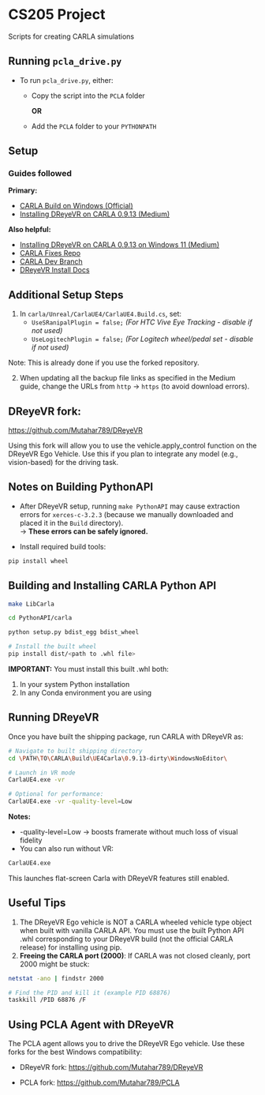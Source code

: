 # CS205 Project

Scripts for creating CARLA simulations

## Running `pcla_drive.py`

- To run `pcla_drive.py`, either:
  - Copy the script into the `PCLA` folder
    
    **OR**
    
  - Add the `PCLA` folder to your `PYTHONPATH`

## Setup

### Guides followed

**Primary:**

- [CARLA Build on Windows (Official)](https://carla.readthedocs.io/en/0.9.13/build_windows/#unreal-engine)
- [Installing DReyeVR on CARLA 0.9.13 (Medium)](https://medium.com/@ailene.chan/the-struggle-is-real-installing-dreyevr-carla-0-9-13-d68d0d1cd625)

**Also helpful:**

- [Installing DReyeVR on CARLA 0.9.13 on Windows 11 (Medium)](https://medium.com/@ailene.chan/the-struggle-is-real-installing-dreyevr-carla-0-9-13-simulator-unrealengine-4-26-on-windows-11-eb5bee1353e7)
- [CARLA Fixes Repo](https://github.com/chanyca/carla_fixes/tree/main)
- [CARLA Dev Branch](https://github.com/carla-simulator/carla/tree/ue4-dev#)
- [DReyeVR Install Docs](https://github.com/HARPLab/DReyeVR/blob/main/Docs/Install.md)

## Additional Setup Steps

1. In `carla/Unreal/CarlaUE4/CarlaUE4.Build.cs`, set:
    - `UseSRanipalPlugin = false;`  *(For HTC Vive Eye Tracking - disable if not used)*
    - `UseLogitechPlugin = false;`  *(For Logitech wheel/pedal set - disable if not used)*
      
  Note: This is already done if you use the forked repository.

2. When updating all the backup file links as specified in the Medium guide, change the URLs from `http` → `https` (to avoid download errors).
  
## DReyeVR fork:
https://github.com/Mutahar789/DReyeVR

Using this fork will allow you to use the vehicle.apply_control function on the DReyeVR Ego Vehicle. Use this if you plan to integrate any model (e.g., vision-based) for the driving task.

## Notes on Building PythonAPI

- After DReyeVR setup, running `make PythonAPI` may cause extraction errors for `xerces-c-3.2.3` (because we manually downloaded and placed it in the `Build` directory).  
→ **These errors can be safely ignored.**

- Install required build tools:

```bash
pip install wheel
```

## Building and Installing CARLA Python API

```bash
make LibCarla

cd PythonAPI/carla

python setup.py bdist_egg bdist_wheel

# Install the built wheel
pip install dist/<path to .whl file>
```

**IMPORTANT:** You must install this built .whl both:

1. In your system Python installation
2. In any Conda environment you are using

## Running DReyeVR

Once you have built the shipping package, run CARLA with DReyeVR as:

```bash
# Navigate to built shipping directory
cd \PATH\TO\CARLA\Build\UE4Carla\0.9.13-dirty\WindowsNoEditor\

# Launch in VR mode
CarlaUE4.exe -vr

# Optional for performance:
CarlaUE4.exe -vr -quality-level=Low
```

**Notes:**

- -quality-level=Low → boosts framerate without much loss of visual fidelity
- You can also run without VR:

```bash
CarlaUE4.exe
```

This launches flat-screen Carla with DReyeVR features still enabled.

## Useful Tips

1. The DReyeVR Ego vehicle is NOT a CARLA wheeled vehicle type object when built with vanilla CARLA API. You must use the built Python API .whl corresponding to your DReyeVR build (not the official CARLA release) for installing using pip.
2. **Freeing the CARLA port (2000)**: If CARLA was not closed cleanly, port 2000 might be stuck: 
```bash
netstat -ano | findstr 2000

# Find the PID and kill it (example PID 68876)
taskkill /PID 68876 /F
```

## Using PCLA Agent with DReyeVR

The PCLA agent allows you to drive the DReyeVR Ego vehicle. Use these forks for the best Windows compatibility:
- DReyeVR fork:
https://github.com/Mutahar789/DReyeVR

- PCLA fork:
https://github.com/Mutahar789/PCLA
